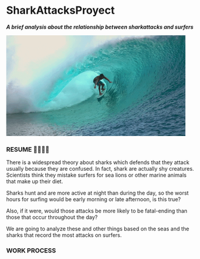 # SharkAttacksProyect
**_A brief analysis about the relationship between sharkattacks and surfers_**

![](giphy.gif)

### RESUME 🏄‍♂️🌊🦈

There is a widespread theory about sharks which defends that they attack usually because they are confused. In fact, shark are actually shy creatures. Scientists think they mistake surfers for sea lions or other marine animals that make up their diet.

Sharks hunt and are more active at night than during the day, so the worst hours for surfing would be early morning or late afternoon, is this true?

Also, if it were, would those attacks be more likely to be fatal-ending than those that occur throughout the day?

We are going to analyze these and other things based on the seas and the sharks that record the most attacks on surfers. 

### WORK PROCESS

